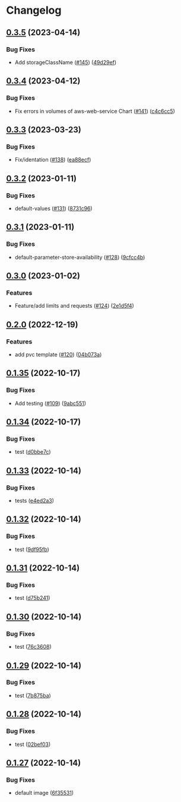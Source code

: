 # Changelog

## [0.3.5](https://github.com/prefapp/charts/compare/aws-web-service-v0.3.4...aws-web-service-v0.3.5) (2023-04-14)


### Bug Fixes

* Add storageClassName ([#145](https://github.com/prefapp/charts/issues/145)) ([49d29ef](https://github.com/prefapp/charts/commit/49d29ef7d7f121d6d4e5dc934e2cb648864c1271))

## [0.3.4](https://github.com/prefapp/charts/compare/aws-web-service-v0.3.3...aws-web-service-v0.3.4) (2023-04-12)


### Bug Fixes

* Fix errors in volumes of aws-web-service Chart ([#141](https://github.com/prefapp/charts/issues/141)) ([c4c6cc5](https://github.com/prefapp/charts/commit/c4c6cc59a9a1ac5df7d13d474b38d563640971e4))

## [0.3.3](https://github.com/prefapp/charts/compare/aws-web-service-v0.3.2...aws-web-service-v0.3.3) (2023-03-23)


### Bug Fixes

* Fix/identation ([#138](https://github.com/prefapp/charts/issues/138)) ([ea88ecf](https://github.com/prefapp/charts/commit/ea88ecf227e1bb86d47c8a8e625466e679a8fdd3))

## [0.3.2](https://github.com/prefapp/charts/compare/aws-web-service-v0.3.1...aws-web-service-v0.3.2) (2023-01-11)


### Bug Fixes

* default-values ([#131](https://github.com/prefapp/charts/issues/131)) ([8731c96](https://github.com/prefapp/charts/commit/8731c9655a0f0f701288e49aca05b7745c188fc2))

## [0.3.1](https://github.com/prefapp/charts/compare/aws-web-service-v0.3.0...aws-web-service-v0.3.1) (2023-01-11)


### Bug Fixes

* default-parameter-store-availability ([#128](https://github.com/prefapp/charts/issues/128)) ([9cfcc4b](https://github.com/prefapp/charts/commit/9cfcc4bddc477c4a188e6e2b7e3aded97f83a052))

## [0.3.0](https://github.com/prefapp/charts/compare/aws-web-service-v0.2.0...aws-web-service-v0.3.0) (2023-01-02)


### Features

* Feature/add limits and requests ([#124](https://github.com/prefapp/charts/issues/124)) ([2e1d5f4](https://github.com/prefapp/charts/commit/2e1d5f4654923c85f43fa3df184cd09b7034483f))

## [0.2.0](https://github.com/prefapp/charts/compare/aws-web-service-v0.1.35...aws-web-service-v0.2.0) (2022-12-19)


### Features

* add pvc template ([#120](https://github.com/prefapp/charts/issues/120)) ([04b073a](https://github.com/prefapp/charts/commit/04b073a4ec19149ce1ef8d74f5b279b70d22b38d))

## [0.1.35](https://github.com/prefapp/charts/compare/aws-web-service-v0.1.34...aws-web-service-v0.1.35) (2022-10-17)


### Bug Fixes

* Add testing ([#109](https://github.com/prefapp/charts/issues/109)) ([9abc551](https://github.com/prefapp/charts/commit/9abc551b7d1880f6ac20bb79b722d100a6f1f48d))

## [0.1.34](https://github.com/prefapp/charts/compare/aws-web-service-v0.1.33...aws-web-service-v0.1.34) (2022-10-17)


### Bug Fixes

* test ([d0bbe7c](https://github.com/prefapp/charts/commit/d0bbe7ce381fa59f475b6c73b711f2ba4f02cea4))

## [0.1.33](https://github.com/prefapp/charts/compare/aws-web-service-v0.1.32...aws-web-service-v0.1.33) (2022-10-14)


### Bug Fixes

* tests ([e4ed2a3](https://github.com/prefapp/charts/commit/e4ed2a3fa6018159952680ebe7f1b78447d8ace9))

## [0.1.32](https://github.com/prefapp/charts/compare/aws-web-service-v0.1.31...aws-web-service-v0.1.32) (2022-10-14)


### Bug Fixes

* test ([9df95fb](https://github.com/prefapp/charts/commit/9df95fb6224ce2ded9df318c6391ab65f8028be4))

## [0.1.31](https://github.com/prefapp/charts/compare/aws-web-service-v0.1.30...aws-web-service-v0.1.31) (2022-10-14)


### Bug Fixes

* test ([d75b241](https://github.com/prefapp/charts/commit/d75b2415241799be380809a7468b4bfef03b5056))

## [0.1.30](https://github.com/prefapp/charts/compare/aws-web-service-v0.1.29...aws-web-service-v0.1.30) (2022-10-14)


### Bug Fixes

* test ([76c3608](https://github.com/prefapp/charts/commit/76c360816eea467bd0359e6319f23dace7301c26))

## [0.1.29](https://github.com/prefapp/charts/compare/aws-web-service-v0.1.28...aws-web-service-v0.1.29) (2022-10-14)


### Bug Fixes

* test ([7b875ba](https://github.com/prefapp/charts/commit/7b875ba2a36ad539090f8afc89d2872f915a83b8))

## [0.1.28](https://github.com/prefapp/charts/compare/aws-web-service-v0.1.27...aws-web-service-v0.1.28) (2022-10-14)


### Bug Fixes

* test ([02bef03](https://github.com/prefapp/charts/commit/02bef03d618ffb07a806f308e484e75e6877c191))

## [0.1.27](https://github.com/prefapp/charts/compare/aws-web-service-v0.1.26...aws-web-service-v0.1.27) (2022-10-14)


### Bug Fixes

* default image ([6f35531](https://github.com/prefapp/charts/commit/6f355317062f9eb2b23e0b265830a5459701faec))
